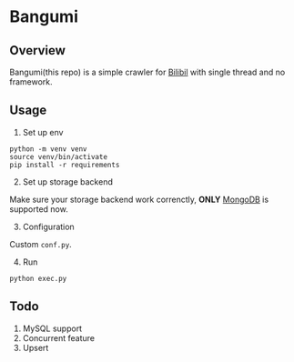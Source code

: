 # Bangumi

## Overview
Bangumi(this repo) is a simple crawler for [Bilibil](https://www.bilibili.com) with single thread and no framework.

## Usage
1. Set up env

```
python -m venv venv
source venv/bin/activate
pip install -r requirements
```

2. Set up storage backend

 Make sure your storage backend work correnctly, **ONLY** [MongoDB](https://www.mongodb.com) is supported now.

3. Configuration

 Custom ```conf.py```.

4. Run

 ```python exec.py```

## Todo
1. MySQL support
2. Concurrent feature
3. Upsert
